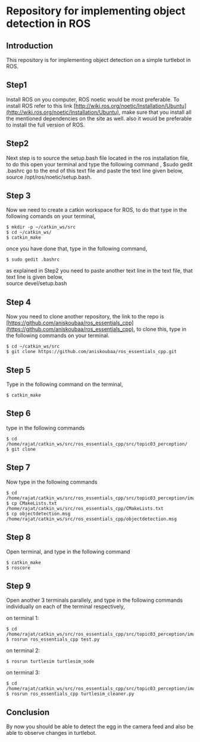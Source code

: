 # Repository for implementing object detection in ROS 
## Introduction
This repository is for implementing object detection on a simple turtlebot in ROS.

## Step1

Install ROS on you computer, ROS noetic would be most preferable. To install ROS refer to this link [http://wiki.ros.org/noetic/Installation/Ubuntu](http://wiki.ros.org/noetic/Installation/Ubuntu), make sure that you install all the mentioned dependencies on the site as well. also it wouid be preferable to install the full version of ROS.

## Step2

Next step is to source the setup.bash file located in the ros installation file, to do this open your terminal and type the following command ,
$sudo gedit .bashrc
go to the end of this text file and paste the text line given below, 
source /opt/ros/noetic/setup.bash.

## Step 3 
Now we need to create a catkin workspace for ROS, to do that type in the following comands on your terminal,
```
$ mkdir -p ~/catkin_ws/src
$ cd ~/catkin_ws/
$ catkin_make
```
once you have done that, type in the following command,
```
$ sudo gedit .bashrc 
```
as explained in Step2 you need to paste another text line in the text file, that text line is given below,   
source devel/setup.bash

## Step 4 
Now you need to clone another repository, the link to the repo is [https://github.com/aniskoubaa/ros_essentials_cpp](https://github.com/aniskoubaa/ros_essentials_cpp), to clone this, type in the following commands on your terminal.
```
$ cd ~/catkin_ws/src
$ git clone https://github.com/aniskoubaa/ros_essentials_cpp.git
```
## Step 5 
Type in the following command on the terminal, 
```
$ catkin_make
```
## Step 6 
type in the following commands
```
$ cd /home/rajat/catkin_ws/src/ros_essentials_cpp/src/topic03_perception/
$ git clone 
```
## Step 7 
Now type in the following commands
```
$ cd /home/rajat/catkin_ws/src/ros_essentials_cpp/src/topic03_perception/image_detection
$ cp CMakeLists.txt /home/rajat/catkin_ws/src/ros_essentials_cpp/CMakeLists.txt
$ cp objectdetection.msg /home/rajat/catkin_ws/src/ros_essentials_cpp/objectdetection.msg
```
## Step 8 
Open terminal, and type in the following command
```
$ catkin_make
$ roscore
```
## Step 9
Open another 3 terminals parallely, and type in the following commands individually on each of the terminal respectively,
 
 on terminal 1:
 ```
$ cd /home/rajat/catkin_ws/src/ros_essentials_cpp/src/topic03_perception/image_detection
$ rosrun ros_essentials_cpp test.py
```
 on terminal 2:
 ```
$ rosrun turtlesim turtlesim_node
```
 on terminal 3:
 ```
 $ cd /home/rajat/catkin_ws/src/ros_essentials_cpp/src/topic03_perception/image_detection
 $ rosrun ros_essentials_cpp turtlesim_cleaner.py 
 ```
 ## Conclusion
 By now you should be able to detect the egg in the camera feed and also be able to observe changes in turtlebot.
 
